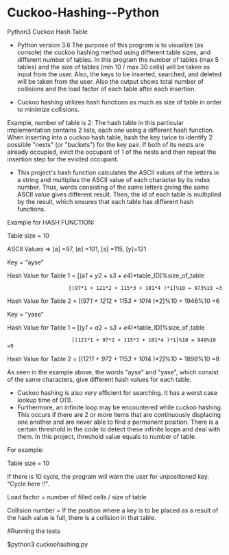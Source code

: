 # Cuckoo-Hashing--Python

Python3 Cuckoo Hash Table
- Python version 3.6
The purpose of this program is to visualize (as console) the cuckoo hashing method using different table sizes, and different number of tables.
In this program the number of tables (max 5 tables) and the size of tables (min 10 / max 30 cells) will be taken as input from the user. Also, the keys to be inserted, searched, and deleted will be taken from the user. Also the output shows total number of collisions and the load factor of each table after each insertion.

- Cuckoo hashing utilizes hash functions as much as size of table in order to minimize collisions.

Example, number of table is 2:
The hash table in this particular implementation contains 2 lists, each one using a different hash function. When inserting into a cuckoo hash table, hash the key twice to identify 2 possible "nests" (or "buckets") for the key pair. If both of its nests are already occupied, evict the occupant of 1 of the nests and then repeat the insertion step for the evicted occupant.

- This project's hash function calculates the ASCII values of the letters in a string and multiplies the ASCII value of each character by its index number. Thus, words consisting of the same letters giving the same ASCII value gives different result. Then, the id of each table is multiplied by the result, which ensures that each table has different hash functions.

Example for HASH FUNCTION:

Table size = 10

ASCII Values => [a] =97, [e] =101, [s] =115, [y]=121

Key = “ayse”

Hash Value for Table 1 = [(a*1 + y*2 + s*3 + e*4)*table_ID]%size_of_table 

                        [(97*1 + 121*2 + 115*3 + 101*4 )*1]%10 = 973%10 =3

Hash Value for Table 2 = [(97*1 + 121*2 + 115*3 + 101*4 )*2]%10 = 1946%10 =6

Key = “yase”

Hash Value for Table 1 = [(y*1 + a*2 + s*3 + e*4)*table_ID]%size_of_table
                         
                         [(121*1 + 97*2 + 115*3 + 101*4 )*1]%10 = 949%10 =9
                         
Hash Value for Table 2 = [(121*1 + 97*2 + 115*3 + 101*4 )*2]%10 = 1898%10 =8

As seen in the example above, the words "ayse" and "yase", which consist of the same characters, give different hash values for each table.

- Cuckoo hashing is also very efficient for searching. It has a worst case lookup time of O(1).
- Furthermore, an infinite loop may be encountered while cuckoo hashing. This occurs if there are 2 or more items that are continuously displacing one another and are never able to find a permanent position. There is a certain threshold in the code to detect these infinite loops and deal with them. In this project, threshold value equals to number of table.

For example:

Table size = 10

If there is 10 cycle, the program will warn the user for unpositioned key. “Cycle here !!”.

Load factor = number of filled cells / size of table

Collision number = If the position where a key is to be placed as a result of the hash value is full, there is a collision in that table. 

#Running the tests

$python3 cuckoohashing.py 
